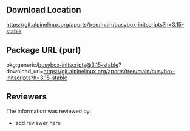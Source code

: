 ## Download Location

https://git.alpinelinux.org/aports/tree/main/busybox-initscripts?h=3.15-stable

## Package URL (purl)

pkg:generic/busybox-initscripts@3.15-stable?download_url=https://git.alpinelinux.org/aports/tree/main/busybox-initscripts?h=3.15-stable

## Reviewers

The information was reviewed by:

* add reviewer here

